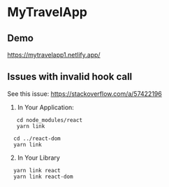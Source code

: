 # MyTravelApp

## Demo

https://mytravelapp1.netlify.app/

## Issues with invalid hook call

See this issue: https://stackoverflow.com/a/57422196

1. In Your Application:

```
   cd node_modules/react
   yarn link

  cd ../react-dom
  yarn link
```

2. In Your Library

```
  yarn link react
  yarn link react-dom
```
